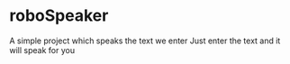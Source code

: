 # roboSpeaker
A simple project which speaks the text we enter 
Just enter the text and it will speak for you
